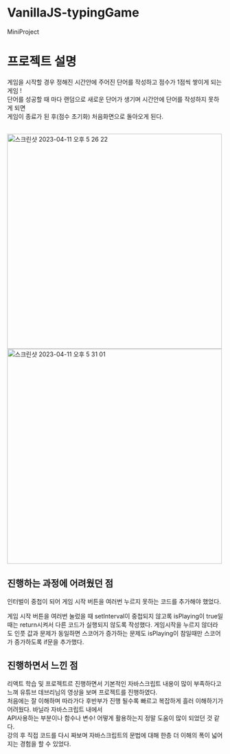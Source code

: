 # VanillaJS-typingGame
 MiniProject

# 프로젝트 설명
게임을 시작할 경우 정해진 시간안에 주어진 단어를 작성하고 점수가 1점씩 쌓이게 되는 게임 ! </br>
단어를 성공할 때 마다 랜덤으로 새로운 단어가 생기며 시간안에 단어를 작성하지 못하게 되면 </br>
게임이 종료가 된 후(점수 초기화) 처음화면으로 돌아오게 된다.

</br>

<img width="500" alt="스크린샷 2023-04-11 오후 5 26 22" src="https://user-images.githubusercontent.com/112137464/231101854-0eacbb13-2f0c-44de-8250-3b64f239e588.png">

</br>

<img width="500" alt="스크린샷 2023-04-11 오후 5 31 01" src="https://user-images.githubusercontent.com/112137464/231102752-9c0a3df1-194f-42c7-8d11-3ca3913b4731.png">



## 진행하는 과정에 어려웠던 점

인터벌이 중첩이 되어 게임 시작 버튼을 여러번 누르지 못하는 코드를 추가해야 했었다.

게임 시작 버튼을 여러번 눌렀을 때 setInterval이 중첩되지 않고록 isPlaying이 true일 때는 return시켜서 다른 코드가 실행되지 않도록 작성했다.
게임시작을 누르지 않더라도 인풋 값과 문제가 동일하면 스코어가 증가하는 문제도 isPlaying이 참일때만 스코어가 증가하도록 if문을 추가했다.

## 진행하면서 느낀 점

리액트 학습 및 프로젝트르 진행하면서 기본적인 자바스크립트 내용이 많이 부족하다고 느껴 유튜브 데브리님의 영상을 보며 프로젝트를 진행하였다. </br>
처음에는 잘 이해하며 따라가다 후반부가 진행 될수록 빠르고 복잡하게 흘러 이해하기가 어려웠다. 바닐라 자바스크립트 내에서 </br>
 API사용하는 부분이나 함수나 변수! 어떻게 활용하는지 정말 도움이 많이 되었던 것 같다. </br>
강의 후 직접 코드를 다시 짜보며 자바스크립트의 문법에 대해 한층 더 이해의 폭이 넓어지는 경험을 할 수 있었다.
